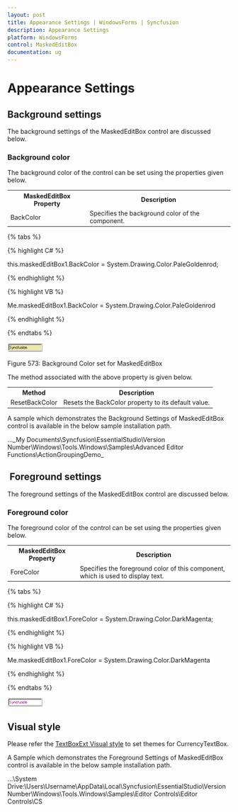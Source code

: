 ```yaml
---
layout: post
title: Appearance Settings | WindowsForms | Syncfusion
description: Appearance Settings
platform: WindowsForms
control: MaskedEditBox
documentation: ug
--- 
```

# Appearance Settings

## Background settings

The background settings of the MaskedEditBox control are discussed below.

### Background color

The background color of the control can be set using the properties given below.

<table>
<tr>
<th>
MaskedEditBox Property</th><th>
Description</th></tr>
<tr>
<td>
BackColor</td><td>
Specifies the background color of the component.</td></tr>
</table>

{% tabs %}

{% highlight C# %}  

this.maskedEditBox1.BackColor = System.Drawing.Color.PaleGoldenrod;

{% endhighlight %}

{% highlight VB %} 

Me.maskedEditBox1.BackColor = System.Drawing.Color.PaleGoldenrod

{% endhighlight %}

{% endtabs %}

![](MaskedEditBox-images/MarkedEditBox-img15.png)

Figure 573: Background Color set for MaskedEditBox


The method associated with the above property is given below.

<table>
<tr>
<th>
Method</th><th>
Description</th></tr>
<tr>
<td>
ResetBackColor</td><td>
Resets the BackColor property to its default value.</td></tr>
</table>


A sample which demonstrates the Background Settings of MaskedEditBox control is available in the below sample installation path.

…\_My Documents\Syncfusion\EssentialStudio\Version Number\Windows\Tools.Windows\Samples\Advanced Editor Functions\ActionGroupingDemo_

##  Foreground settings

The foreground settings of the MaskedEditBox control are discussed below.

### Foreground color

The foreground color of the control can be set using the properties given below.

<table>
<tr>
<th>
MaskedEditBox Property</th><th>
Description</th></tr>
<tr>
<td>
ForeColor</td><td>
Specifies the foreground color of this component, which is used to display text.</td></tr>
</table>


{% tabs %}

{% highlight C# %}  

this.maskedEditBox1.ForeColor = System.Drawing.Color.DarkMagenta;

{% endhighlight %}

{% highlight VB %} 

Me.maskedEditBox1.ForeColor = System.Drawing.Color.DarkMagenta

{% endhighlight %}

{% endtabs %}

![](MaskedEditBox-images/MarkedEditBox-img16.png)

## Visual style

Please refer the [TextBoxExt Visual style](/windowsforms/TextBoxExt/Appearance-Settings) to set themes for CurrencyTextBox.

A Sample which demonstrates the Foreground Settings of MaskedEditBox control is available in the below sample installation path.

…\System Drive:\Users\Username\AppData\Local\Syncfusion\EssentialStudio\Version Number\Windows\Tools.Windows\Samples\Editor Controls\Editor Controls\CS